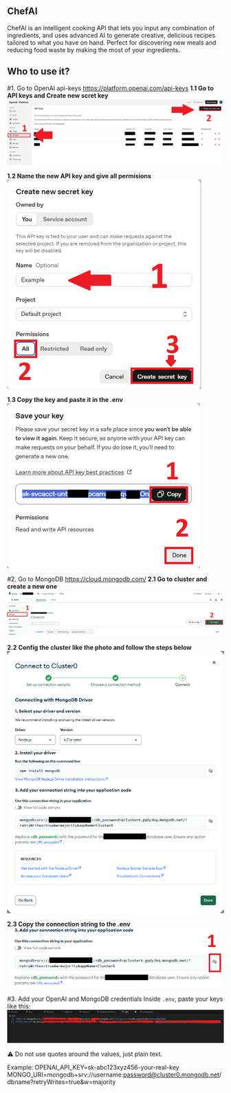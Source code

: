 ## ChefAI
ChefAI is an intelligent cooking API that lets you input any combination of ingredients, and uses advanced AI to generate creative, delicious recipes tailored to what you have on hand. Perfect for discovering new meals and reducing food waste by making the most of your ingredients.

## Who to use it?
#1. Go to OpenAI api-keys
https://platform.openai.com/api-keys
  **1.1 Go to API keys and Create new scret key**  
    ![Simple Design](docs/step1.png)

  **1.2 Name the new API key and give all permisions**  
    ![Simple Design](docs/step2.png)

  **1.3 Copy the key and paste it in the .env**  
    ![Simple Design](docs/step3.png)

#2. Go to MongoDB
https://cloud.mongodb.com/
  **2.1 Go to cluster and create a new one**  
    ![Simple Design](docs/step4.png)

  **2.2 Config the cluster like the photo and follow the steps below**  
    ![Simple Design](docs/step5.png)

  **2.3 Copy the connection string to the .env**  
    ![Simple Design](docs/step6.png)
  
#3. Add your OpenAI and MongoDB credentials
Inside `.env`, paste your keys like this:  
  ![Simple Design](docs/ApiKey.png)
  
⚠️ Do not use quotes around the values, just plain text.

Example:
OPENAI_API_KEY=sk-abc123xyz456-your-real-key
MONGO_URI=mongodb+srv://username:password@cluster0.mongodb.net/dbname?retryWrites=true&w=majority
